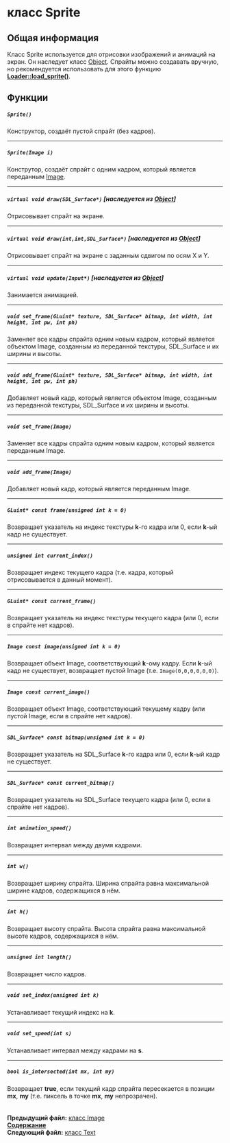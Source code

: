 ﻿# класс Sprite

## Общая информация

Класс Sprite используется для отрисовки изображений и анимаций на экран. Он наследует класс [Object](04_Object.md). Спрайты можно создавать вручную, но рекомендуется использовать для этого функцию **[Loader::load_sprite()](09_Loader.md#sprite-load_spritestring-filename)**.

## Функции

##### `Sprite()`
Конструктор, создаёт пустой спрайт (без кадров). 

----
##### `Sprite(Image i)`
Конструтор, создаёт спрайт с одним кадром, который является переданным [Image](12_Image.md).  

----
##### `virtual void draw(SDL_Surface*)` [наследуется из [Object](04_Object.md#void-drawsdl_surface)]
Отрисовывает спрайт на экране.  

----
##### `virtual void draw(int,int,SDL_Surface*)` [наследуется из [Object](04_Object.md#virtual-void-drawint-x-int-y-sdl_surface)]
Отрисовывает спрайт на экране с заданным сдвигом по осям X и Y.  

----
##### `virtual void update(Input*)` [наследуется из [Object](04_Object.md#void-updateinput)]
Занимается анимацией.  

----
##### `void set_frame(GLuint* texture, SDL_Surface* bitmap, int width, int height, int pw, int ph)`
Заменяет все кадры спрайта одним новым кадром, который является объектом Image, созданным из переданной текстуры, SDL_Surface и их ширины и высоты.  

----
##### `void add_frame(GLuint* texture, SDL_Surface* bitmap, int width, int height, int pw, int ph)`
Добавляет новый кадр, который является объектом Image, созданным из переданной текстуры, SDL_Surface и их ширины и высоты.  

----
##### `void set_frame(Image)`
Заменяет все кадры спрайта одним новым кадром, который является переданным Image.  

----
##### `void add_frame(Image)`
Добавляет новый кадр, который является переданным Image.  

----
##### `GLuint* const frame(unsigned int k = 0)`
Возвращает указатель на индекс текстуры **k**-го кадра или 0, если **k**-ый кадр не существует.  

----
##### `unsigned int current_index()`
Возвращает индекс текущего кадра (т.е. кадра, который отрисовывается в данный момент).  

----
##### `GLuint* const current_frame()`
Возвращает указатель на индекс текстуры текущего кадра (или 0, если в спрайте нет кадров).  

----
##### `Image const image(unsigned int k = 0)`
Возвращает объект Image, соответствующий **k**-ому кадру. Если **k**-ый кадр не существует, возвращает пустой Image (т.е. `Image(0,0,0,0,0,0)`).

----
##### `Image const current_image()`
Возвращает объект Image, соответствующий текущему кадру (или пустой Image, если в спрайте нет кадров).  

----
##### `SDL_Surface* const bitmap(unsigned int k = 0)`
Возвращает указатель на SDL_Surface **k**-го кадра или 0, если **k**-ый кадр не существует.  

----
##### `SDL_Surface* const current_bitmap()`
Возвращает указатель на SDL_Surface текущего кадра (или 0, если в спрайте нет кадров).  

----
##### `int animation_speed()`
Возвращает интервал между двумя кадрами.  

----
##### `int w()`
Возвращает ширину спрайта. Ширина спрайта равна максимальной ширине кадров, содержащихся в нём.  

----
##### `int h()`
Возвращает высоту спрайта. Высота спрайта равна максимальной высоте кадров, содержащихся в нём.  

----
##### `unsigned int length()`
Возвращает число кадров.  

----
##### `void set_index(unsigned int k)`
Устанавливает текущий индекс на **k**.  

----
##### `void set_speed(int s)`
Устанавливает интервал между кадрами на **s**.  

----
##### `bool is_intersected(int mx, int my)`
Возвращает **true**, если текущий кадр спрайта пересекается в позиции **mx**, **my** (т.е. пиксель в точке **mx**, **my** непрозрачен).  
   
   
**Предыдущий файл:** [класс Image](12_Image.md)  
**[Содержание](00_Contents.md)**  
**Следующий файл:** [класс Text](14_Text.md)